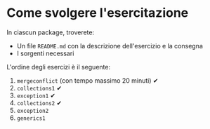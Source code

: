# Come svolgere l'esercitazione

In ciascun package, troverete:

* Un file `README.md` con la descrizione dell'esercizio e la consegna
* I sorgenti necessari

L'ordine degli esercizi è il seguente:

1. `mergeconflict` (con tempo massimo 20 minuti) ✔
2. `collections1` ✔
3. `exception1` ✔
4. `collections2` ✔
5. `exception2`
6. `generics1`
